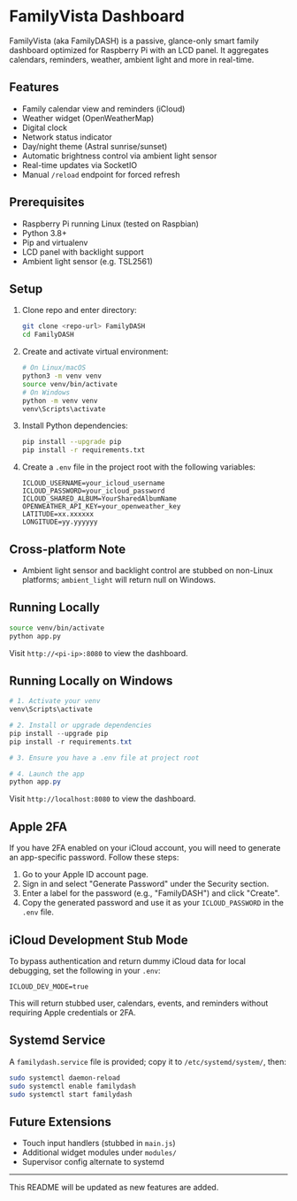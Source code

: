 # FamilyVista Dashboard

FamilyVista (aka FamilyDASH) is a passive, glance-only smart family dashboard optimized for Raspberry Pi with an LCD panel. It aggregates calendars, reminders, weather, ambient light and more in real-time.

## Features
- Family calendar view and reminders (iCloud)
- Weather widget (OpenWeatherMap)
- Digital clock
- Network status indicator
- Day/night theme (Astral sunrise/sunset)
- Automatic brightness control via ambient light sensor
- Real-time updates via SocketIO
- Manual `/reload` endpoint for forced refresh

## Prerequisites
- Raspberry Pi running Linux (tested on Raspbian)
- Python 3.8+
- Pip and virtualenv
- LCD panel with backlight support
- Ambient light sensor (e.g. TSL2561)

## Setup
1. Clone repo and enter directory:
   ```bash
   git clone <repo-url> FamilyDASH
   cd FamilyDASH
   ```
2. Create and activate virtual environment:
   ```bash
   # On Linux/macOS
   python3 -m venv venv
   source venv/bin/activate
   # On Windows
   python -m venv venv
   venv\Scripts\activate
   ```
3. Install Python dependencies:
   ```bash
   pip install --upgrade pip
   pip install -r requirements.txt
   ```
4. Create a `.env` file in the project root with the following variables:
   ```dotenv
   ICLOUD_USERNAME=your_icloud_username
   ICLOUD_PASSWORD=your_icloud_password
   ICLOUD_SHARED_ALBUM=YourSharedAlbumName
   OPENWEATHER_API_KEY=your_openweather_key
   LATITUDE=xx.xxxxxx
   LONGITUDE=yy.yyyyyy
   ```

## Cross-platform Note
- Ambient light sensor and backlight control are stubbed on non-Linux platforms; `ambient_light` will return null on Windows.

## Running Locally
```bash
source venv/bin/activate
python app.py
``` 
Visit `http://<pi-ip>:8080` to view the dashboard.

## Running Locally on Windows
```powershell
# 1. Activate your venv
venv\Scripts\activate

# 2. Install or upgrade dependencies
pip install --upgrade pip
pip install -r requirements.txt

# 3. Ensure you have a .env file at project root

# 4. Launch the app
python app.py
```
Visit `http://localhost:8080` to view the dashboard.

## Apple 2FA
If you have 2FA enabled on your iCloud account, you will need to generate an app-specific password. Follow these steps:
1. Go to your Apple ID account page.
2. Sign in and select "Generate Password" under the Security section.
3. Enter a label for the password (e.g., "FamilyDASH") and click "Create".
4. Copy the generated password and use it as your `ICLOUD_PASSWORD` in the `.env` file.

## iCloud Development Stub Mode
To bypass authentication and return dummy iCloud data for local debugging, set the following in your `.env`:
```dotenv
ICLOUD_DEV_MODE=true
```
This will return stubbed user, calendars, events, and reminders without requiring Apple credentials or 2FA.

## Systemd Service
A `familydash.service` file is provided; copy it to `/etc/systemd/system/`, then:
```bash
sudo systemctl daemon-reload
sudo systemctl enable familydash
sudo systemctl start familydash
``` 

## Future Extensions
- Touch input handlers (stubbed in `main.js`)
- Additional widget modules under `modules/`
- Supervisor config alternate to systemd

---
This README will be updated as new features are added.